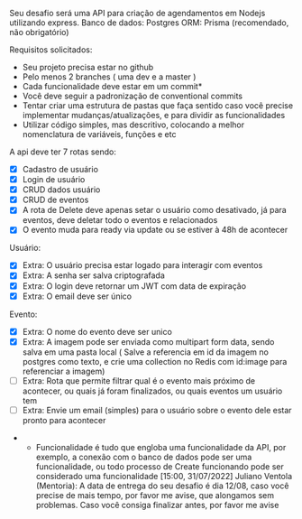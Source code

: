 Seu desafio será uma API para criação de agendamentos em Nodejs utilizando express.
Banco de dados: Postgres
ORM: Prisma (recomendado, não obrigatório)

Requisitos solicitados:
- Seu projeto precisa estar no github
- Pelo menos 2 branches ( uma dev e a master )
- Cada funcionalidade deve estar em um commit*
- Você deve seguir a padronização de conventional commits
- Tentar criar uma estrutura de pastas que faça sentido caso você precise implementar mudanças/atualizações, e para dividir as funcionalidades
- Utilizar código simples, mas descritivo, colocando a melhor nomenclatura de variáveis, funções e etc

A api deve ter 7 rotas sendo:
 - [X] Cadastro de usuário
 - [X] Login de usuário
 - [X] CRUD dados usuário
 - [X] CRUD de eventos
 - [X] A rota de Delete deve apenas setar o usuário como desativado, já para eventos, deve deletar todo o eventos e relacionados
 - [X] O evento muda para ready via update ou se estiver à 48h de acontecer

Usuário:
 - [X] Extra: O usuário precisa estar logado para interagir com eventos
 - [X] Extra: A senha ser salva criptografada 
 - [X] Extra: O login deve retornar um JWT com data de expiração
 - [X] Extra: O email deve ser único

Evento:
 - [X] Extra: O nome do evento deve ser unico
 - [X] Extra: A imagem pode ser enviada como multipart form data, sendo salva em uma pasta local ( Salve a referencia em id da imagem no postgres como texto, e crie uma collection no Redis com id:image para referenciar a imagem)
 - [ ] Extra: Rota que permite filtrar qual é o evento mais próximo de acontecer, ou quais já foram finalizados, ou quais eventos um usuário tem
 - [ ] Extra: Envie um email (simples) para o usuário sobre o evento dele estar pronto para acontecer

* - Funcionalidade é tudo que engloba uma funcionalidade da API, por exemplo, a conexão com o banco de dados pode ser uma funcionalidade, ou todo processo de Create funcionando pode ser considerado uma funcionalidade
[15:00, 31/07/2022] Juliano Ventola (Mentoria): A data de entrega do seu desafio é dia 12/08, caso você precise de mais tempo, por favor me avise, que alongamos sem problemas. Caso você consiga finalizar antes, por favor me avise
